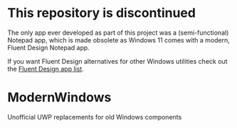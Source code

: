 # This repository is discontinued
The only app ever developed as part of this project was a (semi-functional) Notepad app, which is made obsolete as Windows 11 comes with a modern, Fluent Design Notepad app.

If you want Fluent Design alternatives for other Windows utilities check out the [Fluent Design app list](https://github.com/HotarunIchijou/fluent-design-app-list).

# ModernWindows
Unofficial UWP replacements for old Windows components
